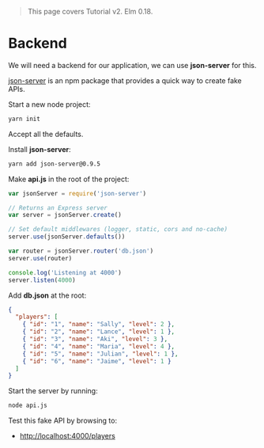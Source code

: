 > This page covers Tutorial v2. Elm 0.18.

# Backend

We will need a backend for our application, we can use __json-server__ for this.

[json-server](https://github.com/typicode/json-server) is an npm package that provides a quick way to create fake APIs.

Start a new node project:

```bash
yarn init
```

Accept all the defaults.

Install __json-server__:

```bash
yarn add json-server@0.9.5
```

Make __api.js__ in the root of the project:

```js
var jsonServer = require('json-server')

// Returns an Express server
var server = jsonServer.create()

// Set default middlewares (logger, static, cors and no-cache)
server.use(jsonServer.defaults())

var router = jsonServer.router('db.json')
server.use(router)

console.log('Listening at 4000')
server.listen(4000)
```

Add __db.json__ at the root:

```json
{
  "players": [
    { "id": "1", "name": "Sally", "level": 2 },
    { "id": "2", "name": "Lance", "level": 1 },
    { "id": "3", "name": "Aki", "level": 3 },
    { "id": "4", "name": "Maria", "level": 4 },
    { "id": "5", "name": "Julian", "level": 1 },
    { "id": "6", "name": "Jaime", "level": 1 }
  ]
}
```

Start the server by running:

```bash
node api.js
```

Test this fake API by browsing to:

- <http://localhost:4000/players>
